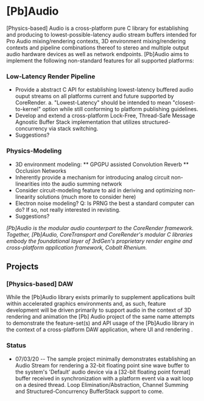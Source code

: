 # [Pb]Audio

[Physics-based] Audio is a cross-platform pure C library for establishing and producing to lowest-possible-latency audio stream buffers intended for Pro Audio mixing/rendering contexts, 3D environment mixing/rendering contexts and pipeline combinations thereof to stereo and multiple output audio hardware devices as well as network endpoints.  [Pb]Audio aims to implement the following non-standard features for all supported platforms:

### Low-Latency Render Pipeline

* Provide a abstract C API for establishing lowest-latency buffered audio ouput streams on all platforms current and future supported by CoreRender.
  a.  "Lowest-Latency" should be intended to mean "closest-to-kernel" option while still conforming to platform publishing guidelines.
* Develop and extend a cross-platform Lock-Free, Thread-Safe Message Agnostic Buffer Stack implementation that utilizes structured-concurrency via stack switching.
* Suggestions?

### Physics-Modeling

* 3D environment modeling:
  **  GPGPU assisted Convolution Reverb
  **  Occlusion Networks
* Inherently provide a mechanism for introducing analog circuit non-linearities into the audio summing network
* Consider circuit-modeling feature to aid in deriving and optimizing non-linearity solutions (much more to consider here)
* Electron noise modeling?  Q:  Is PRNG the best a standard computer can do? If so, not really interested in revisting.
* Suggestions?

*[Pb]Audio is the modular audio counterpart to the CoreRender framework.  Together, [Pb]Audio, CoreTransport and CoreRender's modular C libraries embody the foundational layer of 3rdGen's proprietary render engine and cross-platform application framework, Cobalt Rhenium.* 

## Projects

### [Physics-based] DAW

While the [Pb]Audio library exists primarily to supplement applications built within accelerated graphics environments and, as such, feature development will be driven primarily to support audio in the context of 3D rendering and animation the [Pb] Audio project of the same name attempts to demonstrate the feature-set(s) and API usage of the [Pb]Audio library in the context of a cross-platform DAW application, where UI and rendering .

### Status

* 07/03/20 -- The sample project minimally demonstrates establishing an Audio Stream for rendering a 32-bit floating point sine wave buffer to the system's 'Default' audio device via a [32-bit floating point format] buffer received in synchronization with a platform event via a wait loop on a desired thread.  Loop Elimination/Abstraction, Channel Summing and Structured-Concurrency BufferStack support to come.   
